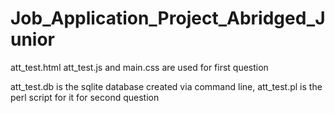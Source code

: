 # Job_Application_Project_Abridged_Junior

att_test.html att_test.js and main.css are used for first question

att_test.db is the sqlite database created via command line, att_test.pl is the perl script for it for second question


